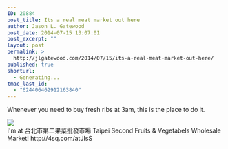 ```yaml
---
ID: 20884
post_title: Its a real meat market out here
author: Jason L. Gatewood
post_date: 2014-07-15 13:07:01
post_excerpt: ""
layout: post
permalink: >
  http://jlgatewood.com/2014/07/15/its-a-real-meat-market-out-here/
published: true
shorturl:
  - Generating...
tmac_last_id:
  - "624406462912163840"
---
```

Whenever you need to buy fresh ribs at 3am, this is the place to do it.

<div><img src='https://irs1.4sqi.net/img/general/original/427785__b9f3DPu1iJ0Il-abBlPtN_Me-hYwlD3wzntgYCrsJY.jpg' style='max-width:600px;' /><br /><div>I'm at 台北市第二果菜批發市場 Taipei Second Fruits & Vegetabels Wholesale Market! http://4sq.com/atJIsS</div></div>
